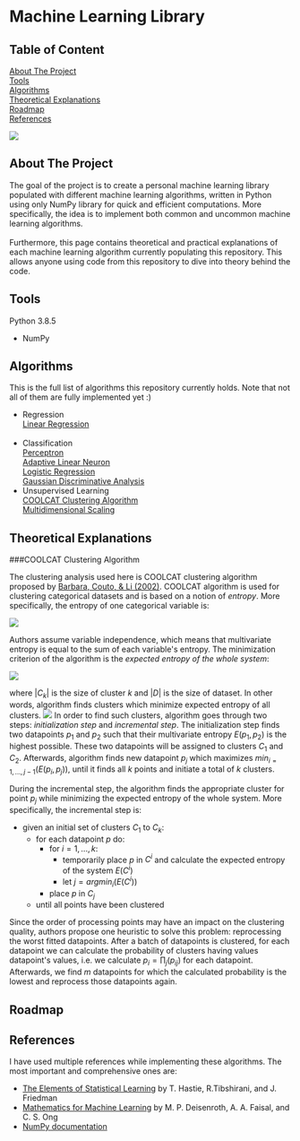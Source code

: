 # Machine Learning Library

## Table of Content
[About The Project](#goal)<br/>
[Tools](#tools)<br/>
[Algorithms](#algorithms)<br/>
[Theoretical Explanations](#theory)<br/>
[Roadmap](#roadmap)<br/>
[References](#references)<br/>

<img src="https://render.githubusercontent.com/render/math?math=%5CLARGE%0A%5Cbegin%7Balign*%7D%0AE(C)%20%3D%20%5Csum_%7Bk%7D%20(%5Cfrac%7B%7CC_%7Bk%7D%7C%7D%7B%7CD%7C%7D(E(C_%7Bk%7D)))%0A%5Cend%7Balign*%7D%0A%0A">

## About The Project <a name="goal"/>
The goal of the project is to create a personal machine learning library populated with different machine learning algorithms, written in Python using only NumPy library for quick and efficient computations. More specifically, the idea is to implement both common and uncommon machine learning algorithms.<br/><br/>
Furthermore, this page contains theoretical and practical explanations of each machine learning algorithm currently populating this repository. This allows anyone using code from this repository to dive into theory behind the code.


## Tools <a name="tools"/>
Python 3.8.5
-  NumPy



## Algorithms<a name="algorithms"/>
This is the full list of algorithms this repository currently holds. Note that not all of them are fully implemented yet :)
-  Regression<br/>
[Linear Regression](https://github.com/emirdemic/Machine-Learning-Library/blob/main/Regression/LinearRegression.py)<br/><br/>
-  Classification<br/>
[Perceptron](https://github.com/emirdemic/Machine-Learning-Library/blob/main/Classification/Perceptron.py)<br/>
[Adaptive Linear Neuron](https://github.com/emirdemic/Machine-Learning-Library/blob/main/Classification/AdaptiveLinearNeuron.py)<br/>
[Logistic Regression](https://github.com/emirdemic/Machine-Learning-Library/blob/main/Classification/LogisticRegression.py)<br/>
[Gaussian Discriminative Analysis](https://github.com/emirdemic/Machine-Learning-Library/blob/main/Classification/GaussianDiscriminantAnalysis.py)<br/>
-  Unsupervised Learning<br/>
[COOLCAT Clustering Algorithm](https://github.com/emirdemic/Machine-Learning-Library/blob/main/UnsupervisedLearning/COOLCAT.py)<br/>
[Multidimensional Scaling](https://github.com/emirdemic/Machine-Learning-Library/blob/main/UnsupervisedLearning/MDS.py)

## Theoretical Explanations<a name="theorys"/><br/>

###COOLCAT Clustering Algorithm<br/>


The clustering analysis used here is COOLCAT clustering algorithm proposed by 
[Barbara, Couto, & Li (2002)](https://dl.acm.org/doi/abs/10.1145/584792.584888). 
COOLCAT algorithm is used for clustering categorical datasets and is based on a notion of *entropy*. 
More specifically, the entropy of one categorical variable is:

<img src="https://render.githubusercontent.com/render/math?math=%5CLARGE%0A%5Cbegin%7Baligned%7D%0AE(X)%20%3D%20-%5Csum_%7Bx%20%5Cin%20S%7D%20p(x)log(p(x))%0A%5Cend%7Balign*%7D%0A">

Authors assume variable independence, which means that multivariate entropy is equal to
the sum of each variable's entropy. The minimization criterion of the algorithm is the *expected 
entropy of the whole system*:

<img src="https://render.githubusercontent.com/render/math?math=%5CLARGE%0A%5Cbegin%7Baligned%7D%0AE(C)%20%3D%20%5Csum_%7Bk%7D%20(%5Cfrac%7B%7CC_%7Bk%7D%7C%7D%7B%7CD%7C%7D(E(C_%7Bk%7D)))%0A%5Cend%7Balign*%7D%0A%0A">

where $|C_{k}|$ is the size of cluster $k$ and $|D|$ is the size of dataset. 
In other words, algorithm finds clusters which minimize expected entropy of all clusters.
<img src="https://render.githubusercontent.com/render/math?math=%5CLARGE%0A%5Cbegin%7Baligned%7D%0AE(C)%20%3D%20%5Csum_%7Bk%7D%20(%5Cfrac%7B%7CC_%7Bk%7D%7C%7D%7B%7CD%7C%7D(E(C_%7Bk%7D)))%0A%5Cend%7Balign%7D%0A%0A">
In order to find such clusters, algorithm goes through two steps: *initialization step* and *incremental step*. 
The initialization step finds two datapoints $p_{1}$ and $p_{2}$ such that their multivariate entropy 
$E(p_{1}, p_{2})$ is the highest possible. These two datapoints will be assigned to clusters $C_{1}$ and $C_{2}$.
Afterwards, algorithm finds new datapoint $p_{j}$ which maximizes $min_{i=1,...,j-1}(E(p_{i}, p_{j}))$, 
until it finds all $k$ points and initiate a total of $k$ clusters.

During the incremental step, the algorithm finds the appropriate cluster for point $p_{j}$ while minimizing the 
expected entropy of the whole system. More specifically, the incremental step is:

* given an initial set of clusters $C_{1}$ to $C_{k}$:
  * for each datapoint $p$ do:
    * for $i = 1,...,k$:
      * temporarily place $p$ in $C^{i}$ and calculate the expected entropy of the system $E(C^{i})$
      * let $j = argmin_{i}(E(C^{i}))$
    * place $p$ in $C_{j}$
  * until all points have been clustered

Since the order of processing points may have an impact on the clustering quality, authors propose one heuristic
to solve this problem: reprocessing the worst fitted datapoints. After a batch of datapoints is clustered, for each
datapoint we can calculate the probability of clusters having values datapoint's values, i.e.
we calculate $p_{i} = \prod_{j} (p_{ij})$ for each datapoint. Afterwards, we find $m$ datapoints for which 
the calculated probability is the lowest and reprocess those datapoints again.


## Roadmap<a name="roadmap"/>



## References<a name="references"/>
I have used multiple references while implementing these algorithms. The most important and comprehensive ones are:
*  [The Elements of Statistical Learning]() by T. Hastie, R.Tibshirani, and J. Friedman
*  [Mathematics for Machine Learning]() by M. P. Deisenroth, A. A. Faisal, and C. S. Ong
*  [NumPy documentation]()
